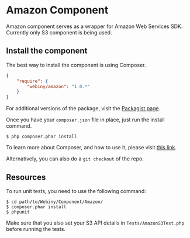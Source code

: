 Amazon Component
=================

Amazon component serves as a wrapper for Amazon Web Services SDK. Currently only S3 component is being used.

Install the component
---------------------
The best way to install the component is using Composer.

```json
{
    "require": {
        "webiny/amazon": "1.0.*"
    }
}
```
For additional versions of the package, visit the [Packagist page](https://packagist.org/packages/webiny/amazon).

Once you have your `composer.json` file in place, just run the install command.

    $ php composer.phar install

To learn more about Composer, and how to use it, please visit [this link](https://getcomposer.org/doc/01-basic-usage.md).

Alternatively, you can also do a `git checkout` of the repo.

Resources
---------
To run unit tests, you need to use the following command:

    $ cd path/to/Webiny/Component/Amazon/
    $ composer.phar install
    $ phpunit

Make sure that you also set your S3 API details in `Tests/AmazonS3Test.php` before running the tests.